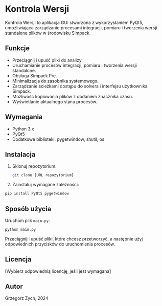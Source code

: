# Kontrola Wersji

Kontrola Wersji to aplikacja GUI stworzona z wykorzystaniem PyQt5, umożliwiająca zarządzanie procesami integracji, pomiaru i tworzenia wersji standalone plików w środowisku Simpack.

## Funkcje

- Przeciągnij i upuść pliki do analizy.
- Uruchamianie procesów integracji, pomiaru i tworzenia wersji standalone.
- Obsługa Simpack Pre.
- Minimalizacja do zasobnika systemowego.
- Zarządzanie ścieżkami dostępu do solvera i interfejsu użytkownika Simpack.
- Możliwość kopiowania plików z dodaniem znacznika czasu.
- Wyświetlanie aktualnego stanu procesów.

## Wymagania

- Python 3.x
- PyQt5
- Dodatkowe biblioteki: pygetwindow, shutil, os

## Instalacja

1. Sklonuj repozytorium:
   ```bash
   git clone [URL repozytorium]
   ```
2. Zainstaluj wymagane zależności:
```bash
pip install PyQt5 pygetwindow
```

## Sposób użycia

Uruchom plik `main.py`:
```bash
python main.py
```

Przeciągnij i upuść pliki, które chcesz przetworzyć, a następnie użyj odpowiednich przycisków do uruchomienia procesów.

## Licencja

[Wybierz odpowiednią licencję, jeśli jest wymagana]

## Autor

Grzegorz Zych, 2024

